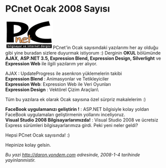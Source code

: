 # PCnet Ocak 2008 Sayısı
![](media/PCnet_Ocak_2008_Sayisi/pcnet.png)PCnet'in Ocak
sayısındaki yazılarımı her ay olduğu gibi yine buradan sizlere duyurmak
istiyorum :) Derginin **OKUL** bölümünde **AJAX**, **ASP.NET 3.5,
Expression Blend, Expression Design, Silverlight** ve **Expression Web**
ile ilgili yazılarım yer alıyor.

AJAX : UpdateProgress ile asenkron yüklemelerin takibi\
 **Expression Blend** : Animasyonlar ve Tetikleyiciler\
 **Expression Web**: Expression Web ile Veri Oyunları\
 **Expression Design** : Vektörel Çizim Araçları\

Tüm bu yazılara ek olarak Ocak sayısına özel sürpriz makalelerim :)

**FaceBook uygulamanızı geliştirin !** : ASP.NET bilgisiyle kolay yoldan
FaceBook uygulamaları geliştirmenin yollarını inceliyoruz.\
 **Visual Studio 2008 Bilgisayarlarımızda!** : Visual Studio 2008 ve
ücretsiz Express sürümleri bilgisayarlarımıza girdi. Peki yeni neler
geldi?

Hepsi PCnet Ocak sayısında! :)

Hepinize kolay gelsin.



*Bu yazi http://daron.yondem.com adresinde, 2008-1-4 tarihinde yayinlanmistir.*
